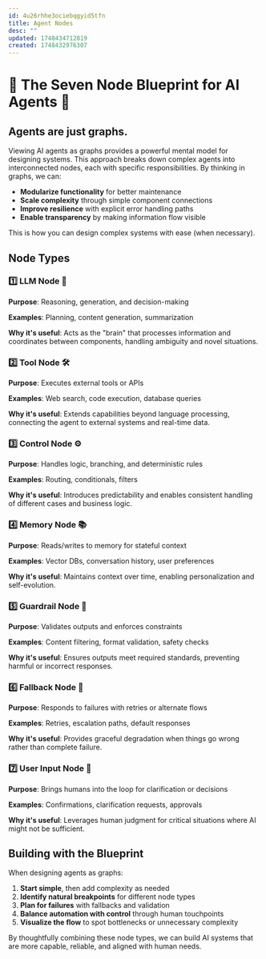 ```yaml
---
id: 4u26rhhe3ociebqgyid5tfn
title: Agent Nodes
desc: ""
updated: 1748434712819
created: 1748432976307
---
```


# 🤖 The Seven Node Blueprint for AI Agents 🤖

## **Agents are just graphs.**

Viewing AI agents as graphs provides a powerful mental model for designing systems. This approach breaks down complex agents into interconnected nodes, each with specific responsibilities. By thinking in graphs, we can:

- **Modularize functionality** for better maintenance
- **Scale complexity** through simple component connections
- **Improve resilience** with explicit error handling paths
- **Enable transparency** by making information flow visible

This is how you can design complex systems with ease (when necessary).

## Node Types

### 1️⃣ LLM Node 🧠

**Purpose**: Reasoning, generation, and decision-making

**Examples**: Planning, content generation, summarization

**Why it's useful**: Acts as the "brain" that processes information and coordinates between components, handling ambiguity and novel situations.

### 2️⃣ Tool Node 🛠️

**Purpose**: Executes external tools or APIs

**Examples**: Web search, code execution, database queries

**Why it's useful**: Extends capabilities beyond language processing, connecting the agent to external systems and real-time data.

### 3️⃣ Control Node ⚙️

**Purpose**: Handles logic, branching, and deterministic rules

**Examples**: Routing, conditionals, filters

**Why it's useful**: Introduces predictability and enables consistent handling of different cases and business logic.

### 4️⃣ Memory Node 📚

**Purpose**: Reads/writes to memory for stateful context

**Examples**: Vector DBs, conversation history, user preferences

**Why it's useful**: Maintains context over time, enabling personalization and self-evolution.

### 5️⃣ Guardrail Node 🚧

**Purpose**: Validates outputs and enforces constraints

**Examples**: Content filtering, format validation, safety checks

**Why it's useful**: Ensures outputs meet required standards, preventing harmful or incorrect responses.

### 6️⃣ Fallback Node 🔄

**Purpose**: Responds to failures with retries or alternate flows

**Examples**: Retries, escalation paths, default responses

**Why it's useful**: Provides graceful degradation when things go wrong rather than complete failure.

### 7️⃣ User Input Node 👥

**Purpose**: Brings humans into the loop for clarification or decisions

**Examples**: Confirmations, clarification requests, approvals

**Why it's useful**: Leverages human judgment for critical situations where AI might not be sufficient.

## Building with the Blueprint

When designing agents as graphs:

1. **Start simple**, then add complexity as needed
2. **Identify natural breakpoints** for different node types
3. **Plan for failures** with fallbacks and validation
4. **Balance automation with control** through human touchpoints
5. **Visualize the flow** to spot bottlenecks or unnecessary complexity

By thoughtfully combining these node types, we can build AI systems that are more capable, reliable, and aligned with human needs.
